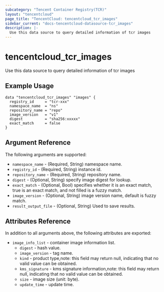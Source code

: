 ```yaml
---
subcategory: "Tencent Container Registry(TCR)"
layout: "tencentcloud"
page_title: "TencentCloud: tencentcloud_tcr_images"
sidebar_current: "docs-tencentcloud-datasource-tcr_images"
description: |-
  Use this data source to query detailed information of tcr images
---
```


# tencentcloud_tcr_images

Use this data source to query detailed information of tcr images

## Example Usage

```hcl
data "tencentcloud_tcr_images" "images" {
  registry_id     = "tcr-xxx"
  namespace_name  = "ns"
  repository_name = "repo"
  image_version   = "v1"
  digest          = "sha256:xxxxx"
  exact_match     = false
}
```

## Argument Reference

The following arguments are supported:

* `namespace_name` - (Required, String) namespace name.
* `registry_id` - (Required, String) instance id.
* `repository_name` - (Required, String) repository name.
* `digest` - (Optional, String) specify image digest for lookup.
* `exact_match` - (Optional, Bool) specifies whether it is an exact match, true is an exact match, and not filled is a fuzzy match.
* `image_version` - (Optional, String) image version name, default is fuzzy match.
* `result_output_file` - (Optional, String) Used to save results.

## Attributes Reference

In addition to all arguments above, the following attributes are exported:

* `image_info_list` - container image information list.
  * `digest` - hash value.
  * `image_version` - tag name.
  * `kind` - product type,note: this field may return null, indicating that no valid value can be obtained.
  * `kms_signature` - kms signature information,note: this field may return null, indicating that no valid value can be obtained.
  * `size` - image size (unit: byte).
  * `update_time` - update time.



